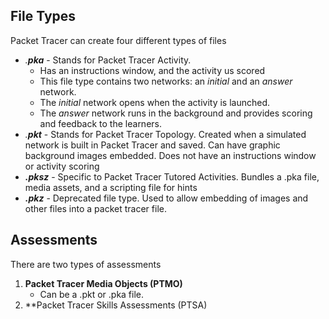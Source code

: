 ## File Types
Packet Tracer can create four different types of files
- *.**pka*** - Stands for Packet Tracer Activity. 
	- Has an instructions window, and the activity us scored
	- This file type contains two networks: an *initial* and an *answer* network.
	- The *initial* network opens when the activity is launched. 
	- The *answer* network runs in the background and provides scoring and feedback to the learners.
- *.**pkt*** - Stands for Packet Tracer Topology. Created when a simulated network is built in Packet Tracer and saved. Can have graphic background images embedded. Does not have an instructions window or activity scoring
- ***.pksz*** - Specific to Packet Tracer Tutored Activities. Bundles a .pka file, media assets, and a scripting file for hints
- ***.pkz*** - Deprecated file type. Used to allow embedding of images and other files into a packet tracer file.


## Assessments
There are two types of assessments
1. **Packet Tracer Media Objects (PTMO)**
	- Can be a .pkt or .pka file.
1. **Packet Tracer Skills Assessments (PTSA)
